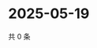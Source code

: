 # 2025-05-19

共 0 条

<!-- BEGIN ZHIHUVIDEO -->
<!-- 最后更新时间 Mon May 19 2025 07:10:36 GMT+0800 (China Standard Time) -->

<!-- END ZHIHUVIDEO -->
